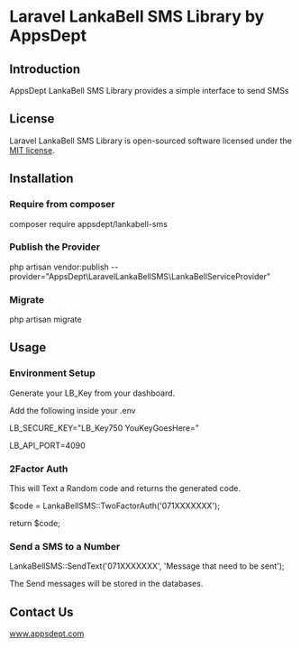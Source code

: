 # Laravel LankaBell SMS Library by AppsDept

## Introduction
AppsDept LankaBell SMS Library provides a simple interface to send SMSs

## License
Laravel LankaBell SMS Library is open-sourced software licensed under the [MIT license](LICENSE.md).

## Installation

### Require from composer
composer require appsdept/lankabell-sms

### Publish the Provider
php artisan vendor:publish --provider="AppsDept\LaravelLankaBellSMS\LankaBellServiceProvider"

### Migrate
php artisan migrate

## Usage

### Environment Setup

Generate your LB_Key from your dashboard.

Add the following inside your .env

LB_SECURE_KEY="LB_Key750 YouKeyGoesHere="

LB_API_PORT=4090


### 2Factor Auth
This will Text a Random code and returns the generated code.

$code = LankaBellSMS::TwoFactorAuth('071XXXXXXX');

return $code;

### Send a SMS to a Number
LankaBellSMS::SendText('071XXXXXXX', 'Message that need to be sent');

The Send messages will be stored in the databases.


## Contact Us
www.appsdept.com

